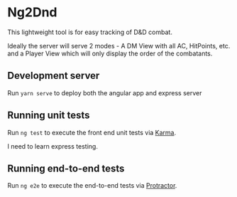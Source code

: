 # Ng2Dnd

This lightweight tool is for easy tracking of D&D combat.  

Ideally the server will serve 2 modes - A DM View with all AC, HitPoints, etc. and a Player View which will only display the order of the combatants.  

## Development server

Run `yarn serve` to deploy both the angular app and express server

## Running unit tests

Run `ng test` to execute the front end unit tests via [Karma](https://karma-runner.github.io).

I need to learn express testing.

## Running end-to-end tests

Run `ng e2e` to execute the end-to-end tests via [Protractor](http://www.protractortest.org/).

